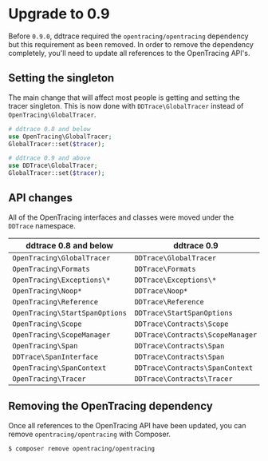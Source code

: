 # Upgrade to 0.9

Before `0.9.0`, ddtrace required the `opentracing/opentracing` dependency but this requirement as been removed. In order to remove the dependency completely, you'll need to update all references to the OpenTracing API's.

## Setting the singleton

The main change that will affect most people is getting and setting the tracer singleton. This is now done with `DDTrace\GlobalTracer` instead of `OpenTracing\GlobalTracer`.

```php
# ddtrace 0.8 and below
use OpenTracing\GlobalTracer;
GlobalTracer::set($tracer);

# ddtrace 0.9 and above
use DDTrace\GlobalTracer;
GlobalTracer::set($tracer);
```

## API changes

All of the OpenTracing interfaces and classes were moved under the `DDTrace` namespace.

| ddtrace 0.8 and below          | ddtrace 0.9
| ------------------------------ | ------------------------------
| `OpenTracing\GlobalTracer`     | `DDTrace\GlobalTracer`
| `OpenTracing\Formats`          | `DDTrace\Formats`
| `OpenTracing\Exceptions\*`     | `DDTrace\Exceptions\*`
| `OpenTracing\Noop*`            | `DDTrace\Noop*`
| `OpenTracing\Reference`        | `DDTrace\Reference`
| `OpenTracing\StartSpanOptions` | `DDTrace\StartSpanOptions`
| `OpenTracing\Scope`            | `DDTrace\Contracts\Scope`
| `OpenTracing\ScopeManager`     | `DDTrace\Contracts\ScopeManager`
| `OpenTracing\Span`             | `DDTrace\Contracts\Span`
| `DDTrace\SpanInterface`        | `DDTrace\Contracts\Span`
| `OpenTracing\SpanContext`      | `DDTrace\Contracts\SpanContext`
| `OpenTracing\Tracer`           | `DDTrace\Contracts\Tracer`

## Removing the OpenTracing dependency

Once all references to the OpenTracing API have been updated, you can remove `opentracing/opentracing` with Composer. 

```bash
$ composer remove opentracing/opentracing
```
